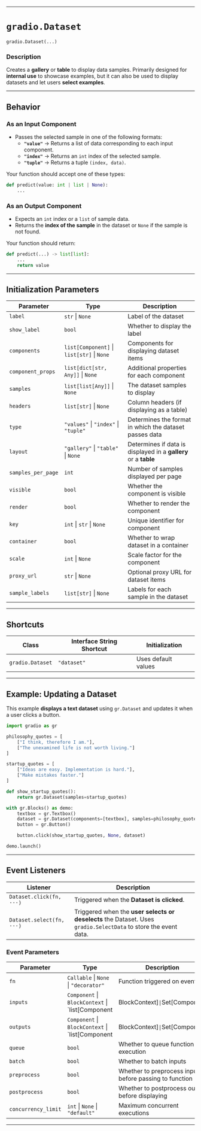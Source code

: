 
---

# `gradio.Dataset`
`gradio.Dataset(...)`

### **Description**  
Creates a **gallery** or **table** to display data samples. Primarily designed for **internal use** to showcase examples, but it can also be used to display datasets and let users **select examples**.

---

## **Behavior**  
### **As an Input Component**  
- Passes the selected sample in one of the following formats:
  - **`"value"`** → Returns a list of data corresponding to each input component.  
  - **`"index"`** → Returns an `int` index of the selected sample.  
  - **`"tuple"`** → Returns a tuple `(index, data)`.  

Your function should accept one of these types:
```python
def predict(value: int | list | None):
    ...
```

### **As an Output Component**  
- Expects an `int` index or a `list` of sample data.  
- Returns the **index of the sample** in the dataset or `None` if the sample is not found.

Your function should return:
```python
def predict(...) -> list[list]:
    ...
    return value
```

---

## **Initialization Parameters**
| Parameter | Type | Description |
|-----------|------|-------------|
| `label` | `str` \| `None` | Label of the dataset |
| `show_label` | `bool` | Whether to display the label |
| `components` | `list[Component]` \| `list[str]` \| `None` | Components for displaying dataset items |
| `component_props` | `list[dict[str, Any]]` \| `None` | Additional properties for each component |
| `samples` | `list[list[Any]]` \| `None` | The dataset samples to display |
| `headers` | `list[str]` \| `None` | Column headers (if displaying as a table) |
| `type` | `"values"` \| `"index"` \| `"tuple"` | Determines the format in which the dataset passes data |
| `layout` | `"gallery"` \| `"table"` \| `None` | Determines if data is displayed in a **gallery** or a **table** |
| `samples_per_page` | `int` | Number of samples displayed per page |
| `visible` | `bool` | Whether the component is visible |
| `render` | `bool` | Whether to render the component |
| `key` | `int` \| `str` \| `None` | Unique identifier for component |
| `container` | `bool` | Whether to wrap dataset in a container |
| `scale` | `int` \| `None` | Scale factor for the component |
| `proxy_url` | `str` \| `None` | Optional proxy URL for dataset items |
| `sample_labels` | `list[str]` \| `None` | Labels for each sample in the dataset |

---

## **Shortcuts**
| Class | Interface String Shortcut | Initialization |
|-------|----------------|-----------------|
| `gradio.Dataset` | `"dataset"` | Uses default values |

---

## **Example: Updating a Dataset**
This example **displays a text dataset** using `gr.Dataset` and updates it when a user clicks a button.

```python
import gradio as gr

philosophy_quotes = [
    ["I think, therefore I am."],
    ["The unexamined life is not worth living."]
]

startup_quotes = [
    ["Ideas are easy. Implementation is hard."],
    ["Make mistakes faster."]
]

def show_startup_quotes():
    return gr.Dataset(samples=startup_quotes)

with gr.Blocks() as demo:
    textbox = gr.Textbox()
    dataset = gr.Dataset(components=[textbox], samples=philosophy_quotes)
    button = gr.Button()

    button.click(show_startup_quotes, None, dataset)

demo.launch()
```

---

## **Event Listeners**
| Listener | Description |
|----------|------------|
| `Dataset.click(fn, ···)` | Triggered when the **Dataset is clicked**. |
| `Dataset.select(fn, ···)` | Triggered when the **user selects or deselects** the Dataset. Uses `gradio.SelectData` to store the event data. |

### **Event Parameters**
| Parameter | Type | Description |
|-----------|------|-------------|
| `fn` | `Callable` \| `None` \| `"decorator"` | Function triggered on event |
| `inputs` | `Component` \| `BlockContext` \| `list[Component | BlockContext]` \| `Set[Component | BlockContext]` \| `None` | Inputs to the function |
| `outputs` | `Component` \| `BlockContext` \| `list[Component | BlockContext]` \| `Set[Component | BlockContext]` \| `None` | Outputs from the function |
| `queue` | `bool` | Whether to queue function execution |
| `batch` | `bool` | Whether to batch inputs |
| `preprocess` | `bool` | Whether to preprocess input before passing to function |
| `postprocess` | `bool` | Whether to postprocess output before displaying |
| `concurrency_limit` | `int` \| `None` \| `"default"` | Maximum concurrent executions |

---

 
